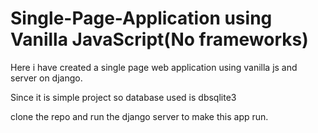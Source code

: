 # Single-Page-Application using Vanilla JavaScript(No frameworks)

Here i have created a single page web application using vanilla js and server on django.

Since it is simple project so database used is dbsqlite3

clone the repo and run the django server to make this app run.
